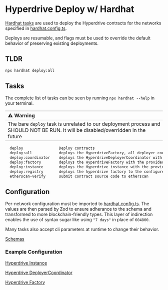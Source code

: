 # Hyperdrive Deploy w/ Hardhat

[Hardhat tasks](https://hardhat.org/hardhat-runner/docs/guides/tasks) are used to deploy the Hyperdrive contracts for the networks specified in [hardhat.config.ts](../hardhat.config.ts).

Deploys are resumable, and flags must be used to override the default behavior of preserving
existing deployments.

## TLDR

```sh
npx hardhat deploy:all
```

## Tasks

The complete list of tasks can be seen by running `npx hardhat --help` in your terminal.

| :warning: Warning                                                                                                                     |
|:--------------------------------------------------------------------------------------------------------------------------------------|
| The bare `deploy` task is unrelated to our deployment process and SHOULD NOT BE RUN. It will be disabled/overridden in the future     |

```sh
  deploy                Deploy contracts
  deploy:all            deploys the HyperdriveFactory, all deployer coordinators, and all hyperdrive instances
  deploy:coordinator    deploys the HyperdriveDeployerCoordinator with the provided name and chain
  deploy:factory        deploys the HyperdriveFactory with the provided name and chain
  deploy:instance       deploys the Hyperdrive instance with the provided name and chain
  deploy:registry       deploys the hyperdrive factory to the configured chain
  etherscan-verify      submit contract source code to etherscan
```

## Configuration

Per-network configuration must be imported to [hardhat.config.ts](../hardhat.config.ts). The values are then parsed by Zod to ensure adherance to the schema and transformed to more blockchain-friendly types. This layer of indirection enables the use of syntax sugar like using `"7 days"` in place of `604800`.

Many tasks also accept cli parameters at runtime to change their behavior.

[Schemas](./deploy/lib/schemas.ts)

### Example Configuration

[Hyperdrive Instance](./deploy/config/sepolia/dai-14day.ts)

[Hyperdrive DeployerCoordinator](./deploy/config/sepolia/erc4626-coordinator.ts)

[Hyperdrive Factory](./deploy/config/sepolia/factory.ts)

